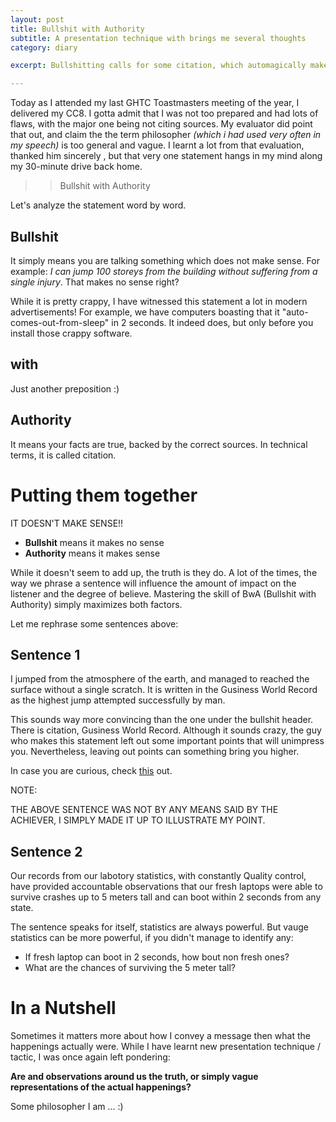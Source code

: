 ```yaml
---
layout: post
title: Bullshit with Authority
subtitle: A presentation technique with brings me several thoughts
category: diary

excerpt: Bullshitting calls for some citation, which automagically makes it non bullshitting! (because you are relying on true facts)

---
```


Today as I attended my last GHTC Toastmasters meeting of the year, I delivered my CC8. I gotta admit that I was not too prepared and had lots of flaws, with the major one being not citing sources. My evaluator did point that out, and claim the the term philosopher *(which i had used very often in my speech)* is too general and vague. I learnt a lot from that evaluation, thanked him sincerely , but that very one statement hangs in my mind along my 30-minute drive back home.

>> Bullshit with Authority

Let's analyze the statement word by word.

## Bullshit

It simply means you are talking something which does not make sense. For example: *I can jump 100 storeys from the building without suffering from a single injury*. That makes no sense right?

While it is pretty crappy, I have witnessed this statement a lot in modern advertisements! For example, we have computers boasting that it "auto-comes-out-from-sleep" in 2 seconds. It indeed does, but only before you install those crappy software.

## with

Just another preposition :)

## Authority

It means your facts are true, backed by the correct sources. In technical terms, it is called citation.

# Putting them together

IT DOESN'T MAKE SENSE!!

* **Bullshit** means it makes no sense
* **Authority** means it makes sense

While it doesn't seem to add up, the truth is they do. A lot of the times,  the way we phrase a sentence will influence the amount of impact on the listener and the degree of believe. Mastering the skill of BwA (Bullshit with Authority) simply maximizes both factors.

Let me rephrase some sentences above:

## Sentence 1

I jumped from the atmosphere of the earth, and managed to reached the surface without a single scratch. It is written in the Gusiness World Record as the highest jump attempted successfully by man.

This sounds way more convincing than the one under the bullshit header. There is citation, Gusiness World Record. Although it sounds crazy, the guy who makes this statement left out some important points that will unimpress you. Nevertheless, leaving out points can something bring you higher.

In case you are curious, check <a href="http://www.space.com/17961-supersonic-skydive-worlds-highest-space-jump.html">this</a> out.

NOTE:

THE ABOVE SENTENCE WAS NOT BY ANY MEANS SAID BY THE ACHIEVER, I SIMPLY MADE IT UP TO ILLUSTRATE MY POINT.

## Sentence 2

Our records from our labotory statistics, with constantly Quality control, have provided accountable observations that our fresh laptops were able to survive crashes up to 5 meters tall and can boot within 2 seconds from any state.

The sentence speaks for itself, statistics are always powerful. But vauge statistics can be more powerful, if you didn't manage to identify any:

* If fresh laptop can boot in 2 seconds, how bout non fresh ones?
* What are the chances of surviving the 5 meter tall?

# In a Nutshell

Sometimes it matters more about how I convey a message then what the happenings actually were. While I have learnt new presentation technique / tactic, I was once again left pondering: 

**Are and observations around us the truth, or simply vague representations of the actual happenings?**

Some philosopher I am ... :)
